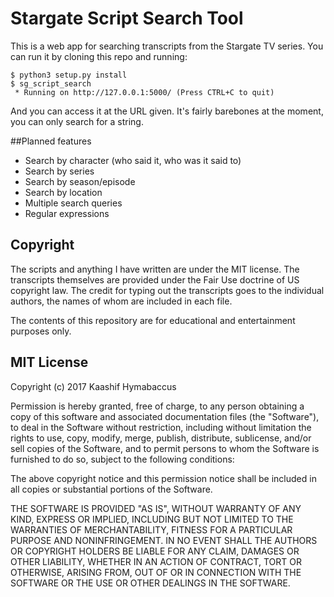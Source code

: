 # Stargate Script Search Tool

This is a web app for searching transcripts from the Stargate TV
series. You can run it by cloning this repo and running:

	$ python3 setup.py install
	$ sg_script_search
	 * Running on http://127.0.0.1:5000/ (Press CTRL+C to quit)

And you can access it at the URL given. It's fairly barebones at the
moment, you can only search for a string.

##Planned features

* Search by character (who said it, who was it said to)
* Search by series
* Search by season/episode
* Search by location
* Multiple search queries
* Regular expressions

## Copyright

The scripts and anything I have written are under the MIT license. The
transcripts themselves are provided under the Fair Use doctrine of US
copyright law. The credit for typing out the transcripts goes to the
individual authors, the names of whom are included in each file.

The contents of this repository are for educational and entertainment
purposes only.

## MIT License
Copyright (c) 2017 Kaashif Hymabaccus

Permission is hereby granted, free of charge, to any person obtaining
a copy of this software and associated documentation files (the
"Software"), to deal in the Software without restriction, including
without limitation the rights to use, copy, modify, merge, publish,
distribute, sublicense, and/or sell copies of the Software, and to
permit persons to whom the Software is furnished to do so, subject to
the following conditions:

The above copyright notice and this permission notice shall be
included in all copies or substantial portions of the Software.

THE SOFTWARE IS PROVIDED "AS IS", WITHOUT WARRANTY OF ANY KIND,
EXPRESS OR IMPLIED, INCLUDING BUT NOT LIMITED TO THE WARRANTIES OF
MERCHANTABILITY, FITNESS FOR A PARTICULAR PURPOSE AND
NONINFRINGEMENT. IN NO EVENT SHALL THE AUTHORS OR COPYRIGHT HOLDERS BE
LIABLE FOR ANY CLAIM, DAMAGES OR OTHER LIABILITY, WHETHER IN AN ACTION
OF CONTRACT, TORT OR OTHERWISE, ARISING FROM, OUT OF OR IN CONNECTION
WITH THE SOFTWARE OR THE USE OR OTHER DEALINGS IN THE SOFTWARE.
